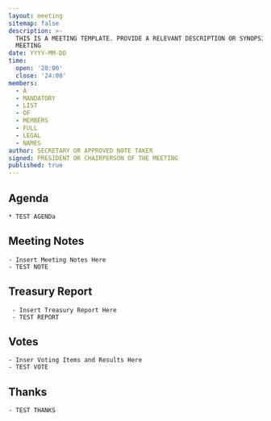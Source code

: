 ```yaml
---
layout: meeting
sitemap: false
description: >-
  THIS IS A MEETING TEMPLATE. PROVIDE A RELEVANT DESCRIPTION OR SYNOPSIS OF THE
  MEETING
date: YYYY-MM-DD
time:
  open: '20:00'
  close: '24:00'
members:
  - A
  - MANDATORY
  - LIST
  - OF
  - MEMBERS
  - FULL
  - LEGAL
  - NAMES
author: SECRETARY OR APPROVED NOTE TAKER
signed: PRESIDENT OR CHAIRPERSON OF THE MEETING
published: true
---
```


## Agenda
    * TEST AGENDa

## Meeting Notes
    - Insert Meeting Notes Here
    - TEST NOTE

## Treasury Report
     - Insert Treasury Report Here
     - TEST REPORT

## Votes
    - Inser Voting Items and Results Here
    - TEST VOTE

## Thanks
	- TEST THANKS
